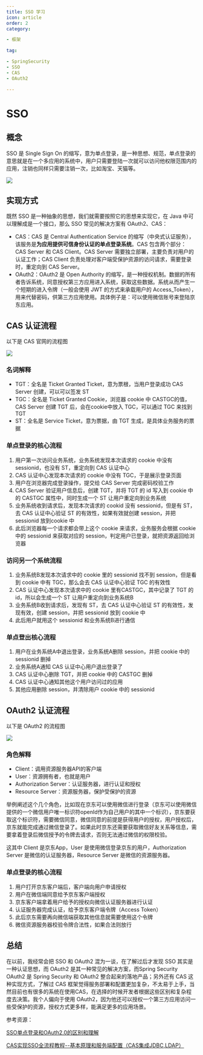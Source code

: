 ```yaml
---
title: SSO 学习
icon: article
order: 2
category:

- 框架

tag:

- SpringSecurity
- SSO
- CAS
- OAuth2

---
```


# SSO

## 概念

SSO 是 Single Sign On 的缩写，意为单点登录，是一种思想、规范，单点登录的意思就是在一个多应用的系统中，用户只需要登陆一次就可以访问他权限范围内的应用，注销也同样只需要注销一次，比如淘宝、天猫等。

![](https://wingbun-notes-image.oss-cn-guangzhou.aliyuncs.com/images/20221106162900.png)





## 实现方式

既然 SSO 是一种抽象的思想，我们就需要按照它的思想来实现它，在 Java 中可以理解成是一个接口，那么 SSO 常见的解决方案有 OAuth2、CAS：

- CAS：CAS 是 Central Authentication Service 的缩写（中央式认证服务），该服务是**为应用提供可信身份认证的单点登录系统**。CAS 包含两个部分： CAS Server 和 CAS Client。CAS Server 需要独立部署，主要负责对用户的认证工作；CAS Client 负责处理对客户端受保护资源的访问请求，需要登录时，重定向到 CAS Server。
- OAuth2：OAuth2 是 Open Authority 的缩写，是一种授权机制。数据的所有者告诉系统，同意授权第三方应用进入系统，获取这些数据。系统从而产生一个短期的进入令牌（一般会使用 JWT 的方式来承载用户的 Access_Token），用来代替密码，供第三方应用使用。具体例子是：可以使用微信账号来登陆京东应用。





## CAS 认证流程

以下是 CAS 官网的流程图

![](https://wingbun-notes-image.oss-cn-guangzhou.aliyuncs.com/images/20221107145356.png)



### 名词解释

- TGT：全名是 Ticket Granted Ticket，意为票根，当用户登录成功 CAS Server 创建，可以可以签发 ST
- TGC：全名是 Ticket Granted Cookie，浏览器 cookie 中 CASTGC的值，CAS Server 创建 TGT 后，会在cookie中放入 TGC，可以通过 TGC 来找到 TGT
- ST：全名是 Service Ticket，意为票据，由 TGT 生成，是具体业务服务的票据



### 单点登录的核心流程

1. 用户第一次访问业务系统，业务系统发现本次请求的 cookie 中没有 sessionid，也没有 ST，重定向到 CAS 认证中心
2. CAS 认证中心发现本次请求的 cookie 中没有 TGC，于是展示登录页面
3. 用户在浏览器完成登录操作，提交给 CAS Server 完成密码校验工作
4. CAS Server 验证用户信息后，创建 TGT，并将 TGT 的 id 写入到 cookie 中的 CASTGC 属性中，同时生成一个 ST 让用户重定向到业务系统
5. 业务系统收到请求后，发现本次请求的 cookid 没有 sessionid，但是有 ST，去 CAS 认证中心验证 ST 的有效性，如果有效就创建 session，并把 sessionid 放到cookie 中
6. 此后浏览器每一个请求都会带上这个 cookie 来请求，业务服务会根据 cookie 中的 sessionid 来获取对应的 session，判定用户已登录，就把资源返回给浏览器



### 访问另一个系统流程

1. 业务系统B发现本次请求中的 cookie 里的 sessionid 找不到 session，但是看到 cookie 中有 TGC，那么会去 CAS 认证中心验证 TGC 的有效性
2. CAS 认证中心发现本次请求中的 cookie 里有CASTGC，其中记录了 TGT 的 id，所以会生成一个 ST 让用户重定向到业务系统B
3. 业务系统B收到请求后，发现有 ST，去 CAS 认证中心验证 ST 的有效性，发现有效，创建 session，并把 sessionid 放到 cookie 中
4. 此后用户就用这个 sessionid 和业务系统B进行通信



### 单点登出核心流程

1. 用户在业务系统A中退出登录，业务系统A删除 session，并把 cookie 中的 sessionid 删掉
2. 业务系统A通知 CAS 认证中心用户退出登录了
3. CAS 认证中心删除 TGT，并把 cookie 中的 CASTGC 删掉
4. CAS 认证中心通知其他这个用户访问过的应用
5. 其他应用删除 session，并清除用户 cookie 中的 sessionid



## OAuth2 认证流程

以下是 OAuth2 的流程图

![](https://wingbun-notes-image.oss-cn-guangzhou.aliyuncs.com/images/20221108130302.png)



### 角色解释

- Client：调用资源服务器API的客户端
- User：资源拥有者，也就是用户
- Authorization Server：认证服务器，进行认证和授权
- Resource Server：资源服务器，保护受保护的资源

举例阐述这个几个角色，比如现在京东可以使用微信进行登录（京东可以使用微信提供的一个微信用户唯一标识符openId作为自己用户的其中一个标识），京东要获取这个标识符，需要微信同意，微信同意的前提是获得用户的授权，用户授权后，京东就能完成通过微信登录了。如果此时京东还需要获取微信好友关系等信息，需要拿着登录后微信授予的令牌去请求，否则无法通过微信的权限校验。

这其中 Client 是京东App，User 是使用微信登录京东的用户，Authorization Server 是微信的认证服务器，Resource Server 是微信的资源服务器。



### 单点登录的核心流程

1. 用户打开京东客户端后，客户端向用户申请授权
2. 用户在微信端同意给予京东客户端授权
3. 京东客户端拿着用户给予的授权向微信认证服务器进行认证
4. 认证服务器完成认证，给予京东客户端令牌（Access Token）
5. 此后京东需要再向微信端获取其他信息就需要使用这个令牌
6. 微信资源服务器校验令牌合法性，如果合法则放行



## 总结

在以前，我经常会把 SSO 和 OAuth2 混为一谈，在了解过后才发现 SSO 其实是一种认证思想，而 OAuth2 是其一种常见的解决方案，而Spring Security OAuth2 是 Spring Security 和 OAuth2 整合起来的落地产品；另外还有 CAS 这种实现方式，了解过 CAS 框架觉得服务部署和配置更加复杂，不太易于上手，当然目前也有很多的系统在使用CAS，在选择的时候开发者根据这些区别和复杂程度去决策。我个人偏向于使用 OAuth2，因为他还可以授权一个第三方应用访问一些受保护的资源，授权方式更多样，能满足更多的应用场景。



参考资源：

[SSO单点登录和OAuth2.0的区别和理解](https://ximeneschen.blog.csdn.net/article/details/115182080)

[CAS实现SSO全流程教程--基本原理和服务端配置（CAS集成JDBC,LDAP）](https://blog.csdn.net/qq_32650789/article/details/124879861)

